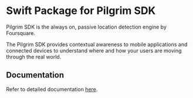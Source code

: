 # Swift Package for Pilgrim SDK

Pilgrim SDK is the always on, passive location detection engine by Foursquare.

The Pilgrim SDK provides contextual awareness to mobile applications and connected devices to understand where and how your users are moving through the real world.

## Documentation

Refer to detailed documentation [here](https://developer.foursquare.com/docs/pilgrim-sdk/).
